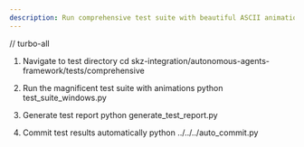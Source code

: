 ```yaml
---
description: Run comprehensive test suite with beautiful ASCII animations
---
```


// turbo-all

1. Navigate to test directory
cd skz-integration/autonomous-agents-framework/tests/comprehensive

2. Run the magnificent test suite with animations
python test_suite_windows.py

3. Generate test report
python generate_test_report.py

4. Commit test results automatically
python ../../../auto_commit.py